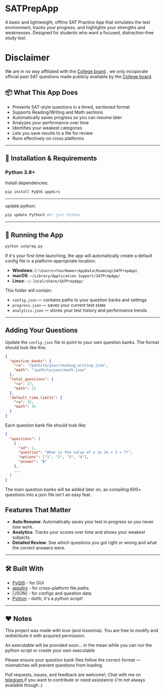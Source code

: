 # SATPrepApp

A basic and lightweight, offline SAT Practice App that simulates the test environment, tracks your progress, and highlights your strengths and weaknesses. Designed for students who want a focused, distraction-free study tool.

# Disclaimer
We are in no way affiliated with the [College board](https://www.collegeboard.org/) , we only incoporate official past SAT questions made publicly available by the [College board](https://www.collegeboard.org/).

## 📦 What This App Does

* Presents SAT-style questions in a timed, sectioned format
* Supports Reading/Writing and Math sections
* Automatically saves progress so you can resume later
* Analyzes your performance over time
* Identifies your weakest categories
* Lets you save results to a file for review
* Runs effectively on cross platforms

---

## 🔧 Installation & Requirements

### Python 3.8+

Install dependencies:

```bash
pip install PyQt6 appdirs
```
 
---
update python:

```bash
pip update Python3 #or just Python
```

---

## 🚀 Running the App

```bash
python satprep.py
```

If it's your first time launching, the app will automatically create a default config file in a platform-appropriate location:

* **Windows**: `C:\Users\<YourName>\AppData\Roaming\SATPrepApp\`
* **macOS**: `~/Library/Application Support/SATPrepApp/`
* **Linux**: `~/.local/share/SATPrepApp/`

This folder will contain:

* `config.json` — contains paths to your question banks and settings
* `progress.json` — saves your current test state
* `analytics.json` — stores your test history and performance trends

---

##  Adding Your Questions

Update the `config.json` file to point to your own question banks. The format should look like this:

```json
{
  "question_banks": {
    "rw": "/path/to/your/reading_writing.json",
    "math": "/path/to/your/math.json"
  },
  "total_questions": {
    "rw": 27,
    "math": 22
  },
  "default_time_limits": {
    "rw": 32,
    "math": 35
  }
}
```

Each question bank file should look like:

```json
{
  "questions": [
    {
      "id": 1,
      "question": "What is the value of x in 2x + 3 = 7?",
      "options": ["1", "2", "3", "4"],
      "answer": "B"
    },
    ...
  ]
}
```

The main question banks will be added later on, as compiling 600+ questions into a json file isn't an easy feat.

## Features That Matter

* **Auto Resume**: Automatically saves your test in progress so you never lose work.
* **Analytics**: Tracks your scores over time and shows your weakest subjects.
* **Detailed Review**: See which questions you got right or wrong and what the correct answers were.

---

## 🛠️ Built With

* [PyQt6](https://pypi.org/project/PyQt6/) - for GUI
* [appdirs](https://pypi.org/project/appdirs/) - for cross-platform file paths
* \[JSON] - for configs and question data
* [Python](https://python.org)  - duhh, it's a python script!

---

## ❤️ Notes

This project was made with love (and insomnia). You are free to modify and redistribute it with acquired permission.

An executable will be provided soon... in the mean while you can run the python script or create your own executable

Please ensure your question bank files follow the correct format — mismatches will prevent questions from loading.

Pull requests, issues, and feedback are welcome!;
Chat with me on [telegram](https://t.me/jayjaylovescandles),if you want to contribute or need assistance (i'm not always available though..)
